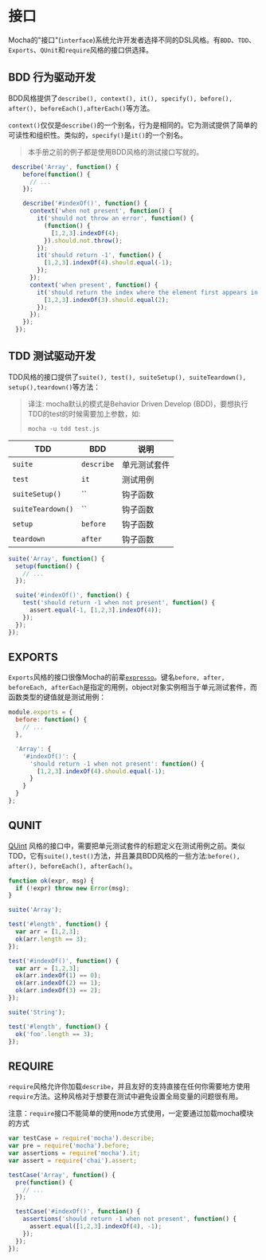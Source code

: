 # 接口

Mocha的"接口"(`interface`)系统允许开发者选择不同的DSL风格。有`BDD`、`TDD`、`Exports`、`QUnit`和`require`风格的接口供选择。

## BDD 行为驱动开发

BDD风格提供了`describe(), context(), it(), specify(), before(), after(), beforeEach(),afterEach()`等方法。

`context()`仅仅是`describe()`的一个别名，行为是相同的。它为测试提供了简单的可读性和组织性。类似的，`specify()`是`it()`的一个别名。

>本手册之前的例子都是使用BDD风格的测试接口写就的。

```js
 describe('Array', function() {
    before(function() {
      // ...
    });

    describe('#indexOf()', function() {
      context('when not present', function() {
        it('should not throw an error', function() {
          (function() {
            [1,2,3].indexOf(4);
          }).should.not.throw();
        });
        it('should return -1', function() {
          [1,2,3].indexOf(4).should.equal(-1);
        });
      });
      context('when present', function() {
        it('should return the index where the element first appears in the array', function() {
          [1,2,3].indexOf(3).should.equal(2);
        });
      });
    });
  });
```

## TDD 测试驱动开发

TDD风格的接口提供了`suite(), test(), suiteSetup(), suiteTeardown(), setup(),teardown()`等方法：

>译注: mocha默认的模式是Behavior Driven Develop (BDD)，要想执行TDD的test的时候需要加上参数，如:
>
>`mocha -u tdd test.js `

|TDD|BDD|说明|
|--|--|--|
|`suite`|`describe`|单元测试套件|
|`test`|`it`|测试用例|
|`suiteSetup()`|``|钩子函数|
|`suiteTeardown()`|``|钩子函数|
|`setup`|`before`|钩子函数
|`teardown`|`after`|钩子函数|

```js
suite('Array', function() {
  setup(function() {
    // ...
  });

  suite('#indexOf()', function() {
    test('should return -1 when not present', function() {
      assert.equal(-1, [1,2,3].indexOf(4));
    });
  });
});
```

## EXPORTS

`Exports`风格的接口很像Mocha的前辈[`expresso`](https://github.com/tj/expresso)。键名`before, after, beforeEach, afterEach`是指定的用例，object对象实例相当于单元测试套件，而函数类型的键值就是测试用例：

```js
module.exports = {
  before: function() {
    // ...
  },

  'Array': {
    '#indexOf()': {
      'should return -1 when not present': function() {
        [1,2,3].indexOf(4).should.equal(-1);
      }
    }
  }
};
```

## QUNIT

[QUint](http://qunitjs.com/) 风格的接口中，需要把单元测试套件的标题定义在测试用例之前。类似TDD，它有`suite(),test()`方法，并且兼具BDD风格的一些方法:`before(), after(), beforeEach(), afterEach()`。

```js
function ok(expr, msg) {
  if (!expr) throw new Error(msg);
}

suite('Array');

test('#length', function() {
  var arr = [1,2,3];
  ok(arr.length == 3);
});

test('#indexOf()', function() {
  var arr = [1,2,3];
  ok(arr.indexOf(1) == 0);
  ok(arr.indexOf(2) == 1);
  ok(arr.indexOf(3) == 2);
});

suite('String');

test('#length', function() {
  ok('foo'.length == 3);
});
```

## REQUIRE

`require`风格允许你加载`describe`，并且友好的支持直接在任何你需要地方使用`require`方法。这种风格对于想要在测试中避免设置全局变量的问题很有用。

注意：`require`接口不能简单的使用node方式使用，一定要通过加载mocha模块的方式

```js
var testCase = require('mocha').describe;
var pre = require('mocha').before;
var assertions = require('mocha').it;
var assert = require('chai').assert;

testCase('Array', function() {
  pre(function() {
    // ...
  });

  testCase('#indexOf()', function() {
    assertions('should return -1 when not present', function() {
      assert.equal([1,2,3].indexOf(4), -1);
    });
  });
});
```